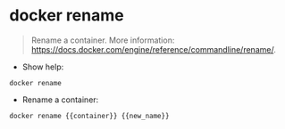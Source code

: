 # docker rename

> Rename a container.
> More information: <https://docs.docker.com/engine/reference/commandline/rename/>.

- Show help:

`docker rename`

- Rename a container:

`docker rename {{container}} {{new_name}}`
